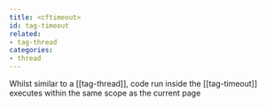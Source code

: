 ```yaml
---
title: <cftimeout>
id: tag-timeout
related:
- tag-thread
categories:
- thread
---
```


Whilst similar to a [[tag-thread]],  code run inside the [[tag-timeout]] executes within the same scope as the current page
